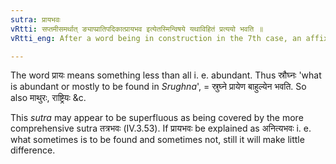 ```yaml
---
sutra: प्रायभवः
vRtti: सप्तमीसमर्थात् ङ्याप्प्रातिपदिकात्प्रायभव इत्येतस्मिन्विषये यथाविहितं प्रत्ययो भवति ॥
vRtti_eng: After a word being in construction in the 7th case, an affix (one of those ordained already) comes in the sense of 'generally found therein'.

---
```

The word प्रायः means something less than all i. e. abundant. Thus स्रौघ्नः 'what is abundant or mostly to be found in _Srughna_', = स्रुघ्ने प्रायेण बाहुल्येन भवति. So also माथुरः, राष्ट्रियः &c.

This _sutra_ may appear to be superfluous as being covered by the more comprehensive sutra तत्रभवः (IV.3.53). If प्रायभवः be explained as अनित्यभवः i. e. what sometimes is to be found and sometimes not, still it will make little difference.